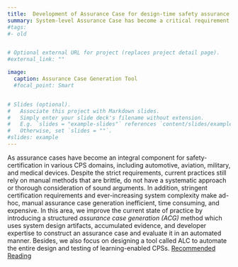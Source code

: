 ```yaml
---
title:  Development of Assurance Case for design-time safety assurance
summary: System-level Assurance Case has become a critical requirement of the regulatory acceptance. However, problems such as human relaiance, lack of automation and design procedure makes it challenging to design a robust assurance case.
#tags:
#- old


# Optional external URL for project (replaces project detail page).
#external_link: ""

image:
  caption: Assurance Case Generation Tool
  #focal_point: Smart


# Slides (optional).
#   Associate this project with Markdown slides.
#   Simply enter your slide deck's filename without extension.
#   E.g. `slides = "example-slides"` references `content/slides/example-slides.md`.
#   Otherwise, set `slides = ""`.
#slides: example
---
```


As assurance cases have become an integral component for safety-certification in various CPS domains, including automotive, aviation, military, and medical devices. Despite the strict requirements, current practices still rely on manual methods that are brittle, do not have a systematic approach or thorough consideration of sound arguments. In addition, stringent certification requirements and ever-increasing system complexity make ad-hoc, manual assurance case generation inefficient, time consuming, and expensive. In this area, we improve the current state of practice by introducing a structured *assurance case generation (ACG)* method which uses system design artifacts, accumulated evidence, and developer expertise to construct an assurance case and evaluate it in an automated manner. Besides, we also focus on designing a tool called ALC to automate the entire design and testing of learning-enabled CPSs. [Recommended Reading](https://arxiv.org/abs/2003.05388)
